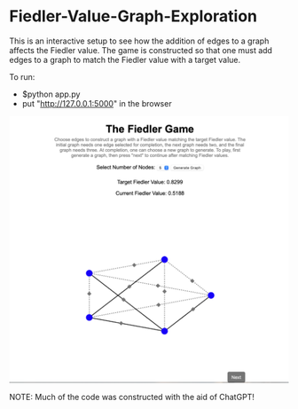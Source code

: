 # Fiedler-Value-Graph-Exploration
This is an interactive setup to see how the addition of edges to a graph affects the Fiedler value. The game is constructed so that one must add edges to a graph to match the Fiedler value with a target value.

To run:
- $python app.py
- put "http://127.0.0.1:5000" in the browser

![overview_photo](overview_photo.png)

NOTE: Much of the code was constructed with the aid of ChatGPT!
